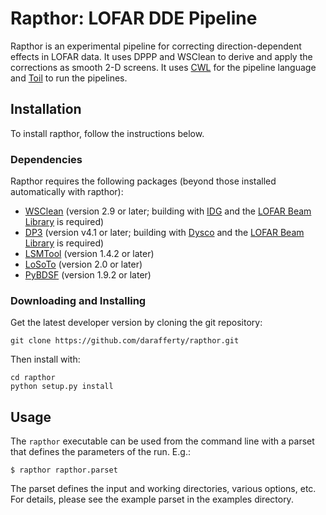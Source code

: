 Rapthor: LOFAR DDE Pipeline
===========================

Rapthor is an experimental pipeline for correcting direction-dependent effects in LOFAR data. It uses DPPP and WSClean to derive and apply the corrections as smooth 2-D screens. It uses [CWL](https://www.commonwl.org) for the pipeline language and [Toil](http://toil.ucsc-cgl.org) to run the pipelines.


Installation
------------

To install rapthor, follow the instructions below.


### Dependencies

Rapthor requires the following packages (beyond those installed automatically with rapthor):

* [WSClean](http://sourceforge.net/p/wsclean/wiki/Home) (version 2.9 or later; building with [IDG](https://gitlab.com/astron-idg/idg)  and the [LOFAR Beam Library](https://github.com/lofar-astron/LOFARBeam) is required)
* [DP3](https://github.com/lofar-astron/DP3) (version v4.1 or later; building with [Dysco](https://github.com/aroffringa/dysco) and the [LOFAR Beam Library](https://github.com/lofar-astron/LOFARBeam) is required)
* [LSMTool](https://github.com/darafferty/LSMTool) (version 1.4.2 or later)
* [LoSoTo](https://github.com/revoltek/losoto) (version 2.0 or later)
* [PyBDSF](https://github.com/lofar-astron/PyBDSF) (version 1.9.2 or later)

### Downloading and Installing

Get the latest developer version by cloning the git repository:

    git clone https://github.com/darafferty/rapthor.git

Then install with:

    cd rapthor
    python setup.py install


Usage
-----

The `rapthor` executable can be used from the command line with
a parset that defines the parameters of the run. E.g.:

    $ rapthor rapthor.parset

The parset defines the input and working directories, various options, etc. For details,
please see the example parset in the examples directory.
